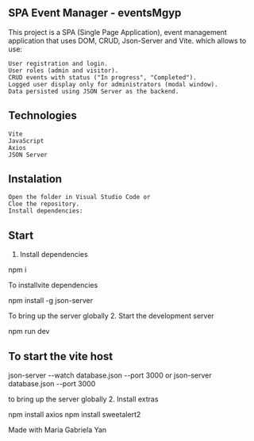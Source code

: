 ## SPA Event Manager - eventsMgyp

This project is a SPA (Single Page Application), event management application that uses DOM, CRUD, Json-Server and Vite. which allows to use:

    User registration and login.
    User roles (admin and visitor).
    CRUD events with status ("In progress", "Completed").
    Logged user display only for administrators (modal window).
    Data persisted using JSON Server as the backend.

## Technologies

    Vite
    JavaScript
    Axios
    JSON Server

## Instalation

    Open the folder in Visual Studio Code or
    Cloe the repository.
    Install dependencies:

## Start
1. Install dependencies

npm i

To installvite dependencies

npm install -g json-server

To bring up the server globally
2. Start the development server

npm run dev

## To start the vite host

json-server --watch database.json --port 3000
or
json-server database.json --port 3000

to bring up the server globally
2. Install extras

npm install axios
npm install sweetalert2

Made with Maria Gabriela Yan
